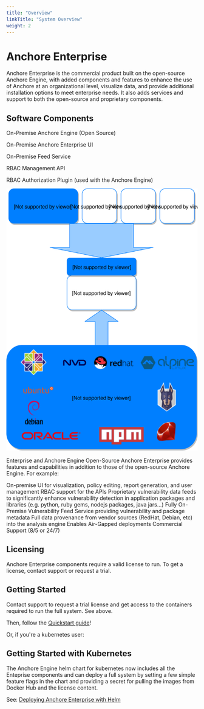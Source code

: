 ```yaml
---
title: "Overview"
linkTitle: "System Overview"
weight: 2
---
```


# Anchore Enterprise

Anchore Enterprise is the commercial product built on the open-source Anchore Engine, with added components and features to enhance the use of Anchore at an organizational level, visualize data, and provide additional installation options to meet enterprise needs. It also adds services and support to both the open-source and proprietary components.


## Software Components


On-Premise Anchore Engine (Open Source)

On-Premise Anchore Enterprise UI

On-Premise Feed Service

RBAC Management API

RBAC Authorization Plugin (used with the Anchore Engine)

![Enterprise Overview](EnterpriseOverview.svg)



Enterprise and Anchore Engine Open-Source
Anchore Enterprise provides features and capabilities in addition to those of the open-source Anchore Engine. For example:

On-premise UI for visualization, policy editing, report generation, and user management
RBAC support for the APIs
Proprietary vulnerability data feeds to significantly enhance vulnerability detection in application packages and libraries (e.g. python, ruby gems, nodejs packages, java jars...)
Fully On-Premise Vulnerability Feed Service providing vulnerability and package metadata
Full data provenance from vendor sources (RedHat, Debian, etc) into the analysis engine
Enables Air-Gapped deployments
Commercial Support (8/5 or 24/7)


## Licensing
Anchore Enterprise components require a valid license to run. To get a license, contact support or request a trial.



## Getting Started


Contact support to request a trial license and get access to the containers required to run the full system. See above.



Then, follow the [Quickstart guide](../quickstart)!



Or, if you're a kubernetes user:



## Getting Started with Kubernetes
The Anchore Engine helm chart for kubernetes now includes all the Enteprise components and can deploy a full system by setting a few simple feature flags in the chart and providing a secret for pulling the images from Docker Hub and the license content.



See: [Deploying Anchore Enterprise with Helm](linkhere)